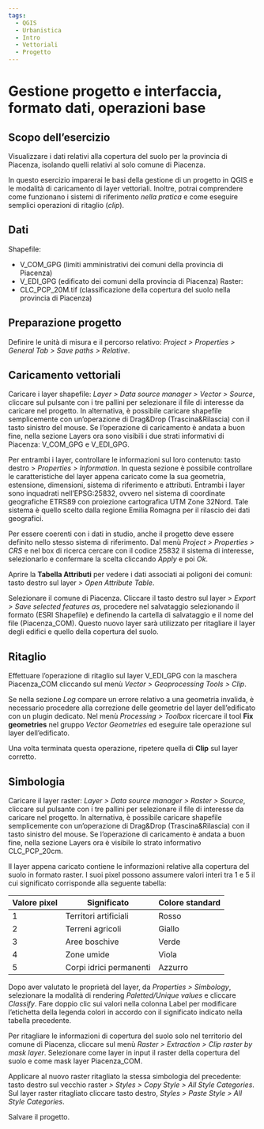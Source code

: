```yaml
---
tags:
  - QGIS
  - Urbanistica
  - Intro
  - Vettoriali
  - Progetto
---
```

# Gestione progetto e interfaccia, formato dati, operazioni base

## Scopo dell’esercizio 

Visualizzare i dati relativi alla copertura del suolo per la provincia di Piacenza, isolando quelli relativi al solo comune di Piacenza.

In questo esercizio imparerai le basi della gestione di un progetto in QGIS e le modalità di caricamento di layer vettoriali. Inoltre, potrai comprendere come funzionano i sistemi di riferimento *nella pratica* e come eseguire semplici operazioni di ritaglio (*clip*).

## Dati

Shapefile:
* V_COM_GPG (limiti amministrativi dei comuni della provincia di Piacenza)
* V_EDI_GPG (edificato dei comuni della provincia di Piacenza)
Raster:
* CLC_PCP_20M.tif (classificazione della copertura del suolo nella provincia di Piacenza)

## Preparazione progetto

Definire le unità di misura e il percorso relativo: *Project > Properties > General Tab > Save paths > Relative*.

## Caricamento vettoriali

Caricare i layer shapefile: *Layer > Data source manager > Vector > Source*, cliccare sul pulsante con i tre pallini per selezionare il file di interesse da caricare nel progetto. In alternativa, è possibile caricare shapefile semplicemente con un’operazione di Drag&Drop (Trascina&Rilascia) con il tasto sinistro del mouse. Se l’operazione di caricamento è andata a buon fine, nella sezione Layers ora sono visibili i due strati informativi di Piacenza: V_COM_GPG e V_EDI_GPG.

Per entrambi i layer, controllare le informazioni sul loro contenuto: tasto destro > *Properties > Information*. In questa sezione è possibile controllare le caratteristiche del layer appena caricato come la sua geometria, estensione, dimensioni, sistema di riferimento e attributi. Entrambi i layer sono inquadrati nell’EPSG:25832, ovvero nel sistema di coordinate geografiche ETRS89 con proiezione cartografica UTM Zone 32Nord. Tale sistema è quello scelto dalla regione Emilia Romagna per il rilascio dei dati geografici.

Per essere coerenti con i dati in studio, anche il progetto deve essere definito nello stesso sistema di riferimento. Dal menù *Project > Properties > CRS* e nel box di ricerca cercare con il codice 25832 il sistema di interesse, selezionarlo e confermare la scelta cliccando *Apply* e poi *Ok*.

Aprire la **Tabella Attributi** per vedere i dati associati ai poligoni dei comuni: tasto destro sul layer *> Open Attribute Table*.

Selezionare il comune di Piacenza. Cliccare il tasto destro sul layer *> Export > Save selected features as*, procedere nel salvataggio selezionando il formato (ESRI Shapefile) e definendo la cartella di salvataggio e il nome del file (Piacenza_COM). Questo nuovo layer sarà utilizzato per ritagliare il layer degli edifici e quello della copertura del suolo.

## Ritaglio

Effettuare l’operazione di ritaglio sul layer V_EDI_GPG con la maschera Piacenza_COM cliccando sul menù *Vector > Geoprocessing Tools > Clip*. 

Se nella sezione *Log* compare un errore relativo a una geometria invalida, è necessario procedere alla correzione delle geometrie del layer dell’edificato con un plugin dedicato. Nel menù *Processing > Toolbox* ricercare il tool **Fix geometries** nel gruppo *Vector Geometries* ed eseguire tale operazione sul layer dell’edificato.

Una volta terminata questa operazione, ripetere quella di **Clip** sul layer corretto.

## Simbologia

Caricare il layer raster: *Layer > Data source manager > Raster > Source*, cliccare sul pulsante con i tre pallini per selezionare il file di interesse da caricare nel progetto. In alternativa, è possibile caricare shapefile semplicemente con un’operazione di Drag&Drop (Trascina&Rilascia) con il tasto sinistro del mouse. Se l’operazione di caricamento è andata a buon fine, nella sezione Layers ora è visibile lo strato informativo CLC_PCP_20cm.

Il layer appena caricato contiene le informazioni relative alla copertura del suolo in formato raster. I suoi pixel possono assumere valori interi tra 1 e 5 il cui significato corrisponde alla seguente tabella:

| Valore pixel   | Significato    | Colore standard       |
| ------ | ----- | ------- |
| 1 | Territori artificiali | Rosso |
| 2 | Terreni agricoli | Giallo |
| 3 | Aree boschive | Verde |
| 4 | Zone umide | Viola |
| 5 | Corpi idrici permanenti | Azzurro |

Dopo aver valutato le proprietà del layer, da *Properties > Simbology*, selezionare la modalità di rendering *Paletted/Unique values* e cliccare *Classify*. Fare doppio clic sui valori nella colonna Label per modificare l’etichetta della legenda colori in accordo con il significato indicato nella tabella precedente.

Per ritagliare le informazioni di copertura del suolo solo nel territorio del comune di Piacenza, cliccare sul menù *Raster > Extraction > Clip raster by mask layer*. Selezionare come layer in input il raster della copertura del suolo e come mask layer Piacenza_COM.

Applicare al nuovo raster ritagliato la stessa simbologia del precedente: tasto destro sul vecchio raster *> Styles > Copy Style > All Style Categories*. Sul layer raster ritagliato cliccare tasto destro, *Styles > Paste Style > All Style Categories*.

Salvare il progetto.